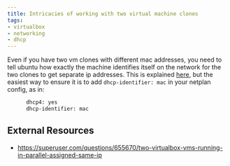 ```yaml
---
title: Intricacies of working with two virtual machine clones
tags:
- virtualbox
- networking
- dhcp
---
```


Even if you have two vm clones with different mac addresses, you need to tell ubuntu how exactly the machine identifies itself on the network for the two clones to get separate ip addresses.  This is explained [here](https://superuser.com/questions/655670/two-virtualbox-vms-running-in-parallel-assigned-same-ip), but the easiest way to ensure it is to add ```dhcp-identifier: mac``` in your netplan config, as in:

```bash
      dhcp4: yes
      dhcp-identifier: mac
```

## External Resources

* <https://superuser.com/questions/655670/two-virtualbox-vms-running-in-parallel-assigned-same-ip>
